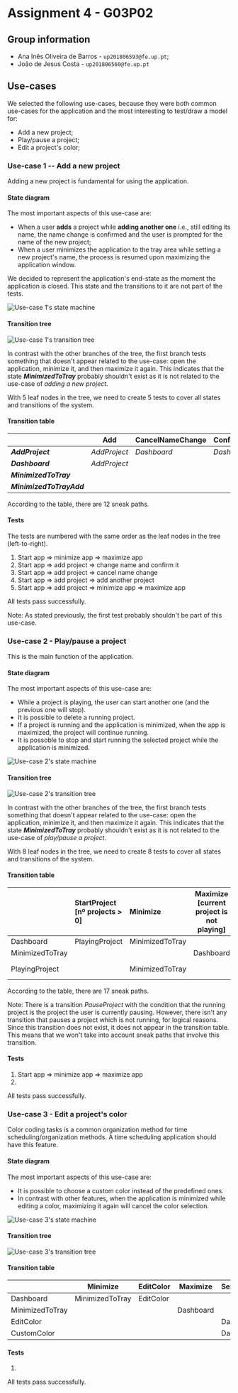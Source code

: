 # Assignment 4 - G03P02

## Group information

- Ana Inês Oliveira de Barros - `up201806593@fe.up.pt`;
- João de Jesus Costa - `up201806560@fe.up.pt`

## Use-cases

We selected the following use-cases, because they were both common use-cases for
the application and the most interesting to test/draw a model for:

- Add a new project;
- Play/pause a project;
- Edit a project's color;

### Use-case 1 -- Add a new project

Adding a new project is fundamental for using the application.

#### State diagram

The most important aspects of this use-case are:

- When a user **adds** a project while **adding another one** i.e., still
  editing its name, the name change is confirmed and the user is prompted for
  the name of the new project;
- When a user minimizes the application to the tray area while setting a new
  project's name, the process is resumed upon maximizing the application window.

We decided to represent the application's end-state as the moment the
application is closed. This state and the transitions to it are not part of the
tests.

![Use-case 1's state machine](./state_machines/state_machine_1.png)

#### Transition tree

![Use-case 1's transition tree](./transition_trees/transition_tree_1.png)

In contrast with the other branches of the tree, the first branch tests
something that doesn't appear related to the use-case: open the application,
minimize it, and then maximize it again. This indicates that the state
**_MinimizedToTray_** probably shouldn't exist as it is not related to the
use-case of _adding a new project_.

With 5 leaf nodes in the tree, we need to create 5 tests to cover all states and
transitions of the system.

#### Transition table

|                          | Add          | CancelNameChange | ConfirmNameChange | Maximize     | Minimize             |
| ------------------------ | ------------ | ---------------- | ----------------- | ------------ | -------------------- |
| **_AddProject_**         | _AddProject_ | _Dashboard_      | _Dashboard_       |              | _MinimizedToTrayAdd_ |
| **_Dashboard_**          | _AddProject_ |                  |                   |              | _MinimizedToTray_    |
| **_MinimizedToTray_**    |              |                  |                   | _Dashboard_  |                      |
| **_MinimizedToTrayAdd_** |              |                  |                   | _AddProject_ |                      |

According to the table, there are 12 sneak paths.

#### Tests

The tests are numbered with the same order as the leaf nodes in the tree
(left-to-right).

1. Start app ⇒ minimize app ⇒ maximize app
2. Start app ⇒ add project ⇒ change name and confirm it
3. Start app ⇒ add project ⇒ cancel name change
4. Start app ⇒ add project ⇒ add another project
5. Start app ⇒ add project ⇒ minimize app ⇒ maximize app

All tests pass successfully.

Note: As stated previously, the first test probably shouldn't be part of this
use-case.

### Use-case 2 - Play/pause a project

This is the main function of the application.

#### State diagram

The most important aspects of this use-case are:

- While a project is playing, the user can start another one (and the previous
  one will stop).
- It is possible to delete a running project.
- If a project is running and the application is minimized, when the app is
  maximized, the project will continue running.
- It is possoble to stop and start running the selected project while the
  application is minimized.

![Use-case 2's state machine](./state_machines/state_machine_2.png)

#### Transition tree

![Use-case 2's transition tree](./transition_trees/transition_tree_2.png)

In contrast with the other branches of the tree, the first branch tests
something that doesn't appear related to the use-case: open the application,
minimize it, and then maximize it again. This indicates that the state
**_MinimizedToTray_** probably shouldn't exist as it is not related to the
use-case of _play/pause a project_.

With 8 leaf nodes in the tree, we need to create 8 tests to cover all states and
transitions of the system.

#### Transition table

|                 | StartProject<br />[nº projects > 0] | Minimize        | Maximize<br />[current project is not playing] | Maximize<br />[current project is playing] | ToggleCurrentProject<br />[selected a current project] | PauseProject<br />[selected project == current project] | DeleteProject<br />[deleted project == current project] | StartProject<br />[selected project != current project] | DeleteProject<br />[deleted project == current project] |
| :-------------- | :---------------------------------- | :-------------- | ---------------------------------------------- | ------------------------------------------ | ------------------------------------------------------ | ------------------------------------------------------- | ------------------------------------------------------- | ------------------------------------------------------- | ------------------------------------------------------- |
| Dashboard       | PlayingProject                      | MinimizedToTray |                                                |                                            |                                                        |                                                         |                                                         |                                                         |                                                         |
| MinimizedToTray |                                     |                 | Dashboard                                      | PlayingProject                             | MinimizedToTray                                        |                                                         |                                                         |                                                         |                                                         |
| PlayingProject  |                                     | MinimizedToTray |                                                |                                            |                                                        | Dashboard                                               | Dashboard                                               | Playing Project                                         | Playing Project                                         |

According to the table, there are 17 sneak paths.

Note: There is a transition _PauseProject_ with the condition that the running
project is the project the user is currently pausing. However, there isn't any
transition that pauses a project which is not running, for logical reasons.
Since this transition does not exist, it does not appear in the transition
table. This means that we won't take into account sneak paths that involve this
transition.

#### Tests

1. Start app ⇒ minimize app ⇒ maximize app
2.

All tests pass successfully.

### Use-case 3 - Edit a project's color

Color coding tasks is a common organization method for time
scheduling/organization methods. A time scheduling application should have this
feature.

#### State diagram

The most important aspects of this use-case are:

- It is possible to choose a custom color instead of the predefined ones.
- In contrast with other features, when the application is minimized while
  editing a color, maximizing it again will cancel the color selection.

![Use-case 3's state machine](./state_machines/state_machine_3.png)

#### Transition tree

![Use-case 3's transition tree](./transition_trees/transition_tree_3.png)

#### Transition table

|                 | Minimize        | EditColor | Maximize  | SelectColor | RemoveColor | CancelColor | GoCustomColor | ResetColor  |
| --------------- | --------------- | --------- | --------- | ----------- | ----------- | ----------- | ------------- | ----------- |
| Dashboard       | MinimizedToTray | EditColor |           |             |             |             |               |             |
| MinimizedToTray |                 |           | Dashboard |             |             |             |               |             |
| EditColor       |                 |           |           | Dashboard   | Dashboard   | Dashboard   | CustomColor   |             |
| CustomColor     |                 |           |           | Dashboard   |             | Dashboard   |               | CustomColor |

#### Tests

1.

All tests pass successfully.

